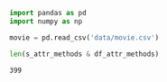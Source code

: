 

```python
import pandas as pd
import numpy as np
```


```python
movie = pd.read_csv('data/movie.csv')
```


```python
len(s_attr_methods & df_attr_methods)
```




    399




```python

```


```python

```
